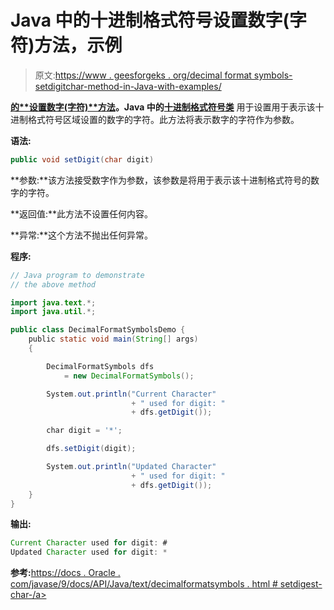 # Java 中的十进制格式符号设置数字(字符)方法，示例

> 原文:[https://www . geesforgeks . org/decimal format symbols-setdigitchar-method-in-Java-with-examples/](https://www.geeksforgeeks.org/decimalformatsymbols-setdigitchar-method-in-java-with-examples/)

**[的**设置数字(字符)**方法](https://www.geeksforgeeks.org/tag/java-text-package/)。Java 中的[十进制格式符号类](https://www.geeksforgeeks.org/tag/java-decimalformatsymbols/)** 用于设置用于表示该十进制格式符号区域设置的数字的字符。此方法将表示数字的字符作为参数。

**语法:**

```java
public void setDigit(char digit)

```

**参数:**该方法接受数字作为参数，该参数是将用于表示该十进制格式符号的数字的字符。

**返回值:**此方法不设置任何内容。

**异常:**这个方法不抛出任何异常。

**程序:**

```java
// Java program to demonstrate
// the above method

import java.text.*;
import java.util.*;

public class DecimalFormatSymbolsDemo {
    public static void main(String[] args)
    {

        DecimalFormatSymbols dfs
            = new DecimalFormatSymbols();

        System.out.println("Current Character"
                           + " used for digit: "
                           + dfs.getDigit());

        char digit = '*';

        dfs.setDigit(digit);

        System.out.println("Updated Character"
                           + " used for digit: "
                           + dfs.getDigit());
    }
}
```

**输出:**

```java
Current Character used for digit: #
Updated Character used for digit: *

```

**参考:**[https://docs . Oracle . com/javase/9/docs/API/Java/text/decimalformatsymbols . html # setdigest-char-/a>](https://docs.oracle.com/javase/9/docs/api/java/text/DecimalFormatSymbols.html#setDigit-char-)